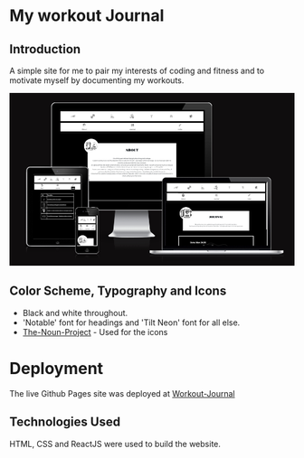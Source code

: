 # **My workout Journal**
## **Introduction**

A simple site for me to pair my interests of coding and fitness and to motivate myself by documenting my workouts.

![Website in differnt devices](/my-app/src/assets/overview.PNG)

## **Color Scheme, Typography and Icons**

- Black and white throughout.
- 'Notable' font for headings and 'Tilt Neon' font for all else.
- [The-Noun-Project](https://thenounproject.com/) - Used for the icons


# **Deployment**

The live Github Pages site was deployed at [Workout-Journal](https://daviddock.github.io/Workout-Journal/#/)


## **Technologies Used**

HTML, CSS and ReactJS were used to build the website.

